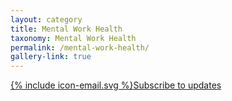 ```yaml
---
layout: category
title: Mental Work Health
taxonomy: Mental Work Health
permalink: /mental-work-health/
gallery-link: true
---
```


<a href="https://bennorris.org/subscribe/mwh/" class="btn"><span class="icon">{% include icon-email.svg %}</span>Subscribe to updates</a>
